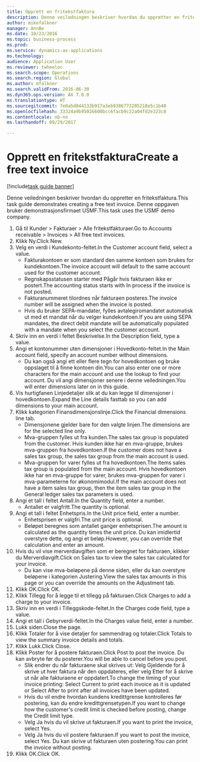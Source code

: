 ```yaml
--- 
title: Opprett en fritekstfaktura
description: Denne veiledningen beskriver hvordan du oppretter en fritekstfaktura.
author: mikefalkner
manager: AnnBe
ms.date: 10/23/2016
ms.topic: business-process
ms.prod: 
ms.service: dynamics-ax-applications
ms.technology: 
audience: Application User
ms.reviewer: twheeloc
ms.search.scope: Operations
ms.search.region: Global
ms.author: mfalkner
ms.search.validFrom: 2016-06-30
ms.dyn365.ops.version: AX 7.0.0
ms.translationtype: HT
ms.sourcegitcommit: 7e0a5d044133b917a3eb9386773205218e5c1b40
ms.openlocfilehash: 33324a9b95026600bcc6facb9c22a04fd2e323c8
ms.contentlocale: nb-no
ms.lasthandoff: 09/29/2017

---
```

# <a name="create-a-free-text-invoice"></a><span data-ttu-id="b4718-103">Opprett en fritekstfaktura</span><span class="sxs-lookup"><span data-stu-id="b4718-103">Create a free text invoice</span></span>

[!include[task guide banner](../../includes/task-guide-banner.md)]

<span data-ttu-id="b4718-104">Denne veiledningen beskriver hvordan du oppretter en fritekstfaktura.</span><span class="sxs-lookup"><span data-stu-id="b4718-104">This task guide demonstrates creating a free text invoice.</span></span> <span data-ttu-id="b4718-105">Denne oppgaven bruker demonstrasjonsfirmaet USMF.</span><span class="sxs-lookup"><span data-stu-id="b4718-105">This task uses the USMF demo company.</span></span>

1. <span data-ttu-id="b4718-106">Gå til Kunder > Fakturaer > Alle fritekstfakturaer.</span><span class="sxs-lookup"><span data-stu-id="b4718-106">Go to Accounts receivable > Invoices > All free text invoices.</span></span>
2. <span data-ttu-id="b4718-107">Klikk Ny.</span><span class="sxs-lookup"><span data-stu-id="b4718-107">Click New.</span></span>
3. <span data-ttu-id="b4718-108">Velg en verdi i Kundekonto-feltet.</span><span class="sxs-lookup"><span data-stu-id="b4718-108">In the Customer account field, select a value.</span></span>
    * <span data-ttu-id="b4718-109">Fakturakontoen er som standard den samme kontoen som brukes for kundekontoen.</span><span class="sxs-lookup"><span data-stu-id="b4718-109">The invoice account will default to the same account used for the customer account.</span></span>   
    * <span data-ttu-id="b4718-110">Regnskapsstatusen starter med Pågår hvis fakturaen ikke er postert.</span><span class="sxs-lookup"><span data-stu-id="b4718-110">The accounting status starts with In process if the invoice is not posted.</span></span>   
    * <span data-ttu-id="b4718-111">Fakturanummeret tilordnes når fakturaen posteres.</span><span class="sxs-lookup"><span data-stu-id="b4718-111">The invoice number will be assigned when the invoice is posted.</span></span>  
    * <span data-ttu-id="b4718-112">Hvis du bruker SEPA-mandater, fylles avtalegiromandatet automatisk ut med et mandat når du velger kundekontoen.</span><span class="sxs-lookup"><span data-stu-id="b4718-112">If you are using SEPA mandates, the direct debit mandate will be automatically populated with a mandate when you select the customer account.</span></span>  
4. <span data-ttu-id="b4718-113">Skriv inn en verdi i feltet Beskrivelse.</span><span class="sxs-lookup"><span data-stu-id="b4718-113">In the Description field, type a value.</span></span>
5. <span data-ttu-id="b4718-114">Angi et kontonummer uten dimensjoner i Hovedkonto-feltet.</span><span class="sxs-lookup"><span data-stu-id="b4718-114">In the Main account field, specify an account number without dimensions.</span></span>
    * <span data-ttu-id="b4718-115">Du kan også angi ett eller flere tegn for hovedkontoen og bruke oppslaget til å finne kontoen din.</span><span class="sxs-lookup"><span data-stu-id="b4718-115">You can also enter one or more characters for the main account and use the lookup to find your account.</span></span> <span data-ttu-id="b4718-116">Du vil angi dimensjoner senere i denne veiledningen.</span><span class="sxs-lookup"><span data-stu-id="b4718-116">You will enter dimensions later on in this guide.</span></span>  
6. <span data-ttu-id="b4718-117">Vis hurtigfanen Linjedetaljer slik at du kan legge til dimensjoner i hovedkontoen.</span><span class="sxs-lookup"><span data-stu-id="b4718-117">Expand the Line details fasttab so you can add dimensions to your main account.</span></span>
7. <span data-ttu-id="b4718-118">Klikk kategorien Finansdimensjonslinje.</span><span class="sxs-lookup"><span data-stu-id="b4718-118">Click the Financial dimensions line tab.</span></span>
    * <span data-ttu-id="b4718-119">Dimensjonene gjelder bare for den valgte linjen.</span><span class="sxs-lookup"><span data-stu-id="b4718-119">The dimensions are for the selected line only.</span></span>    
    * <span data-ttu-id="b4718-120">Mva-gruppen fylles ut fra kunden.</span><span class="sxs-lookup"><span data-stu-id="b4718-120">The sales tax group is populated from the customer.</span></span> <span data-ttu-id="b4718-121">Hvis kunden ikke har en mva-gruppe, brukes mva-gruppen fra hovedkontoen.</span><span class="sxs-lookup"><span data-stu-id="b4718-121">If the customer does not have a sales tax group, the sales tax group from the main account is used.</span></span>  
    * <span data-ttu-id="b4718-122">Mva-gruppen for varer fylles ut fra hovedkontoen.</span><span class="sxs-lookup"><span data-stu-id="b4718-122">The items sales tax group is populated from the main account.</span></span> <span data-ttu-id="b4718-123">Hvis hovedkontoen ikke har en mva-gruppe for varer, brukes mva-gruppen for varer i mva-parameterne for økonomimodul.</span><span class="sxs-lookup"><span data-stu-id="b4718-123">If the main account does not have a item sales tax group, then the item sales tax group in the General ledger sales tax parameters is used.</span></span>    
8. <span data-ttu-id="b4718-124">Angi et tall i feltet Antall.</span><span class="sxs-lookup"><span data-stu-id="b4718-124">In the Quantity field, enter a number.</span></span>
    * <span data-ttu-id="b4718-125">Antallet er valgfritt.</span><span class="sxs-lookup"><span data-stu-id="b4718-125">The quantity is optional.</span></span>  
9. <span data-ttu-id="b4718-126">Angi et tall i feltet Enhetspris.</span><span class="sxs-lookup"><span data-stu-id="b4718-126">In the Unit price field, enter a number.</span></span>
    * <span data-ttu-id="b4718-127">Enhetsprisen er valgfri.</span><span class="sxs-lookup"><span data-stu-id="b4718-127">The unit price is optional.</span></span>  
    * <span data-ttu-id="b4718-128">Beløpet beregnes som antallet ganger enhetsprisen.</span><span class="sxs-lookup"><span data-stu-id="b4718-128">The amount is calculated as the quantity times the unit price.</span></span> <span data-ttu-id="b4718-129">Du kan imidlertid overstyre dette, og angi et beløp.</span><span class="sxs-lookup"><span data-stu-id="b4718-129">However, you can override that calculation and enter an amount.</span></span>  
10. <span data-ttu-id="b4718-130">Hvis du vil vise merverdiavgiften som er beregnet for fakturaen, klikker du Merverdiavgift.</span><span class="sxs-lookup"><span data-stu-id="b4718-130">Click on Sales tax to view the sales tax calculated for your invoice.</span></span>
    * <span data-ttu-id="b4718-131">Du kan vise mva-beløpene på denne siden, eller du kan overstyre beløpene i kategorien Justering.</span><span class="sxs-lookup"><span data-stu-id="b4718-131">View the sales tax amounts in this page or you can override the amounts on the Adjustment tab.</span></span>  
11. <span data-ttu-id="b4718-132">Klikk OK.</span><span class="sxs-lookup"><span data-stu-id="b4718-132">Click OK.</span></span>
12. <span data-ttu-id="b4718-133">Klikk Tillegg for å legge til et tillegg på fakturaen.</span><span class="sxs-lookup"><span data-stu-id="b4718-133">Click Charges to add a charge to your invoice.</span></span> 
13. <span data-ttu-id="b4718-134">Skriv inn en verdi i Tilleggskode-feltet.</span><span class="sxs-lookup"><span data-stu-id="b4718-134">In the Charges code field, type a value.</span></span>
14. <span data-ttu-id="b4718-135">Angi et tall i Gebyrverdi-feltet.</span><span class="sxs-lookup"><span data-stu-id="b4718-135">In the Charges value field, enter a number.</span></span>
15. <span data-ttu-id="b4718-136">Lukk siden.</span><span class="sxs-lookup"><span data-stu-id="b4718-136">Close the page.</span></span>
16. <span data-ttu-id="b4718-137">Klikk Totaler for å vise detaljer for sammendrag og totaler.</span><span class="sxs-lookup"><span data-stu-id="b4718-137">Click Totals to view the summary invoice details and totals.</span></span>
17. <span data-ttu-id="b4718-138">Klikk Lukk.</span><span class="sxs-lookup"><span data-stu-id="b4718-138">Click Close.</span></span>
18. <span data-ttu-id="b4718-139">Klikk Poster for å postere fakturaen.</span><span class="sxs-lookup"><span data-stu-id="b4718-139">Click Post to post the invoice.</span></span> <span data-ttu-id="b4718-140">Du kan avbryte før du posterer.</span><span class="sxs-lookup"><span data-stu-id="b4718-140">You will be able to cancel before you post.</span></span>
    * <span data-ttu-id="b4718-141">Slik endrer du når fakturaene skal skrives ut: Velg Gjeldende for å skrive ut hver faktura når den oppdateres, eller velg Etter for å skrive ut når alle fakturaene er oppdatert.</span><span class="sxs-lookup"><span data-stu-id="b4718-141">To change the timing of your invoice printing:  Select Current to print each invoice as it is updated   or  Select After to print after all invoices have been updated.</span></span>  
    * <span data-ttu-id="b4718-142">Hvis du vil endre hvordan kundens kredittgrense kontrolleres før postering, kan du endre kredittgrensetypen.</span><span class="sxs-lookup"><span data-stu-id="b4718-142">If you want to change how the customer's credit limit is checked before posting, change the Credit limit type.</span></span>  
    * <span data-ttu-id="b4718-143">Velg Ja hvis du vil skrive ut fakturaen.</span><span class="sxs-lookup"><span data-stu-id="b4718-143">If you want to print the invoice, select Yes.</span></span>  
    * <span data-ttu-id="b4718-144">Velg Ja hvis du vil postere fakturaen.</span><span class="sxs-lookup"><span data-stu-id="b4718-144">If you want to post the invoice, select Yes.</span></span> <span data-ttu-id="b4718-145">Du kan skrive ut fakturaen uten postering.</span><span class="sxs-lookup"><span data-stu-id="b4718-145">You can print the invoice without posting.</span></span>  
19. <span data-ttu-id="b4718-146">Klikk OK.</span><span class="sxs-lookup"><span data-stu-id="b4718-146">Click OK.</span></span>


